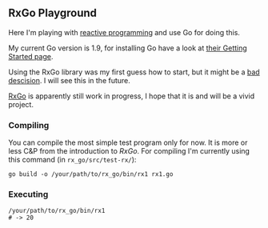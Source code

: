 ## RxGo Playground

Here I'm playing with [reactive programming](https://gist.github.com/staltz/868e7e9bc2a7b8c1f7549) and use Go for doing this.

My current Go version is 1.9, for installing Go have a look at [their Getting Started page](https://golang.org/doc/install).

Using the RxGo library was my first guess how to start, but it might be a [bad descision](https://news.ycombinator.com/item?id=13562538). I will see this in the future.

[RxGo](https://github.com/ReactiveX/RxGo) is apparently still work in progress, I hope that it is and will be a vivid project.

### Compiling

You can compile the most simple test program only for now. It is more or less C&P from the introduction to *RxGo*.
For compiling I'm currently using this command (in `rx_go/src/test-rx/`):

    go build -o /your/path/to/rx_go/bin/rx1 rx1.go

### Executing

    /your/path/to/rx_go/bin/rx1
    # -> 20